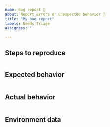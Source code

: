 ```yaml
---
name: Bug report 🐛
about: Report errors or unexpected behavior 🤔
title: "My bug report"
labels: Needs-Triage
assignees: ''

---
```

<!--

For Windows PowerShell 5.1 issues, suggestions, or feature requests please use the following link instead:
Windows PowerShell [UserVoice](https://windowsserver.uservoice.com/forums/301869-powershell)

This repository is **ONLY** for PowerShell Core 6 and PowerShell 7+ issues.

- Make sure you are able to repro it on the [latest released version](https://github.com/PowerShell/PowerShell/releases)
- Search the existing issues.
- Refer to the [FAQ](https://github.com/PowerShell/PowerShell/blob/master/docs/FAQ.md).
- Refer to the [known issues](https://docs.microsoft.com/powershell/scripting/whats-new/known-issues-ps6).

-->

## Steps to reproduce

```powershell

```

## Expected behavior

```none

```

## Actual behavior

```none

```

## Environment data

<!-- provide the output of $PSVersionTable -->

```none

```
